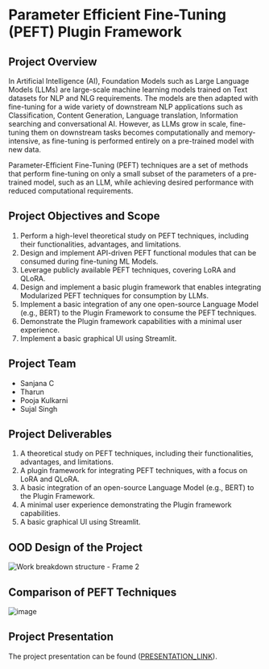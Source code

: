 # Parameter Efficient Fine-Tuning (PEFT) Plugin Framework

## Project Overview

In Artificial Intelligence (AI), Foundation Models such as Large Language Models (LLMs) are large-scale machine learning models trained on Text datasets for NLP and NLG requirements. The models are then adapted with fine-tuning for a wide variety of downstream NLP applications such as Classification, Content Generation, Language translation, Information searching and conversational AI. However, as LLMs grow in scale, fine-tuning them on downstream tasks becomes computationally and memory-intensive, as fine-tuning is performed entirely on a pre-trained model with new data.

Parameter-Efficient Fine-Tuning (PEFT) techniques are a set of methods that perform fine-tuning on only a small subset of the parameters of a pre-trained model, such as an LLM, while achieving desired performance with reduced computational requirements.

## Project Objectives and Scope

1. Perform a high-level theoretical study on PEFT techniques, including their functionalities, advantages, and limitations.
2. Design and implement API-driven PEFT functional modules that can be consumed during fine-tuning ML Models.
3. Leverage publicly available PEFT techniques, covering LoRA and QLoRA.
4. Design and implement a basic plugin framework that enables integrating Modularized PEFT techniques for consumption by LLMs.
5. Implement a basic integration of any one open-source Language Model (e.g., BERT) to the Plugin Framework to consume the PEFT techniques.
6. Demonstrate the Plugin framework capabilities with a minimal user experience.
7. Implement a basic graphical UI using Streamlit.

## Project Team

- Sanjana C
- Tharun
- Pooja Kulkarni
- Sujal Singh

## Project Deliverables

1. A theoretical study on PEFT techniques, including their functionalities, advantages, and limitations.
2. A plugin framework for integrating PEFT techniques, with a focus on LoRA and QLoRA.
3. A basic integration of an open-source Language Model (e.g., BERT) to the Plugin Framework.
4. A minimal user experience demonstrating the Plugin framework capabilities.
5. A basic graphical UI using Streamlit.

## OOD Design of the Project
![Work breakdown structure - Frame 2](https://github.com/Siddharth133/fine_tuning_project/assets/99598353/8248650f-0197-4b43-89c6-1a1a1d702cec)

## Comparison of PEFT Techniques

![image](https://github.com/Siddharth133/fine_tuning_project/assets/99598353/faa444a2-5790-4854-9b30-bfa5ab5cb6bc)


## Project Presentation

The project presentation can be found ([PRESENTATION_LINK](https://www.canva.com/design/DAGCLpb2Se0/nr2fc_PqIZDTa4UG9LINeQ/edit)).
